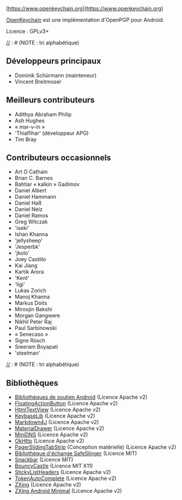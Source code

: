 [//]: # (NOTE : veuillez mettre chaque phrase dans sa propre ligne. Transifex met chaque ligne dans son propre champ de traduction !)

[https://www.openkeychain.org](https://www.openkeychain.org)

[OpenKeychain](https://www.openkeychain.org) est une implémentation d'OpenPGP pour Android.

Licence : GPLv3+

[//] : # (NOTE : tri alphabétique)

## Développeurs principaux
  * Dominik Schürmann (mainteneur)
  * Vincent Breitmoser

## Meilleurs contributeurs
  * Adithya Abraham Philip
  * Ash Hughes
  * « mar-v-in »
  * 'Thialfihar' (développeur APG)
  * Tim Bray

## Contributeurs occasionnels
  * Art O Cathain
  * Brian C. Barnes
  * Bahtiar « kalkin » Gadimov
  * Daniel Albert
  * Daniel Hammann
  * Daniel Haß
  * Daniel Nelz
  * Daniel Ramos
  * Greg Witczak
  * 'iseki'
  * Ishan Khanna
  * 'jellysheep'
  * 'Jesperbk'
  * 'jkolo'
  * Joey Castillo
  * Kai Jiang
  * Kartik Arora
  * 'Kent'
  * 'ligi'
  * Lukas Zorich
  * Manoj Khanna
  * Markus Doits
  * Miroojin Bakshi
  * Morgan Gangwere
  * Nikhil Peter Raj
  * Paul Sarbinowski
  * « Senecaso »
  * Signe Rüsch
  * Sreeram Boyapati
  * 'steelman'

[//] : # (NOTE : tri alphabétique)

## Bibliothèques
  * [Bibliothèques de soutien Android](http://developer.android.com/tools/support-library/index.html) (Licence Apache v2)
  * [FloatingActionButton](https://github.com/futuresimple/android-floating-action-button) (Licence Apache v2)
  * [HtmlTextView](https://github.com/sufficientlysecure/html-textview) (Licence Apache v2)
  * [KeybaseLib](https://github.com/timbray/KeybaseLib) (Licence Apache v2)
  * [Markdown4J](https://github.com/jdcasey/markdown4j) (Licence Apache v2)
  * [MaterialDrawer](https://github.com/mikepenz/MaterialDrawer) (Licence Apache v2)
  * [MiniDNS](https://github.com/rtreffer/minidns) (Licence Apache v2)
  * [OkHttp](https://square.github.io/okhttp/) (Licence Apache v2)
  * [PagerSlidingTabStrip](https://github.com/jpardogo/PagerSlidingTabStrip) (Conception matérielle)</a> (Licence Apache v2)
  * [Bibliothèque d'échange SafeSlinger](https://github.com/SafeSlingerProject/exchange-android) (Licence MIT)
  * [Snackbar](https://github.com/nispok/snackbar) (Licence MIT)
  * [BouncyCastle](https://github.com/open-keychain/bouncycastle) (Licence MIT X11)
  * [StickyListHeaders](https://github.com/emilsjolander/StickyListHeaders) (Licence Apache v2)
  * [TokenAutoComplete](https://github.com/splitwise/TokenAutoComplete) (Licence Apache v2)
  * [ZXing](https://github.com/zxing/zxing) (Licence Apache v2)
  * [ZXing Android Minimal](https://github.com/journeyapps/zxing-android-embedded) (Licence Apache v2)